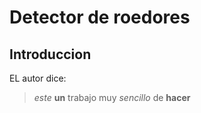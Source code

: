 # Detector de roedores

## Introduccion

EL autor dice:
> *este* **un** trabajo muy _sencillo_ de **hacer**

